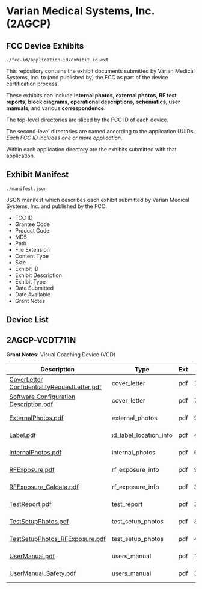 # Varian Medical Systems, Inc. (2AGCP)
## FCC Device Exhibits

```
./fcc-id/application-id/exhibit-id.ext
```

This repository contains the exhibit documents submitted by Varian Medical Systems, Inc. to (and published by) the FCC as part of the device certification process.

These exhibits can include **internal photos**, **external photos**, **RF test reports**, **block diagrams**, **operational descriptions**, **schematics**, **user manuals**, and various **correspondence**.

The top-level directories are sliced by the FCC ID of each device.

The second-level directories are named according to the application UUIDs. *Each FCC ID includes one or more application.*

Within each application directory are the exhibits submitted with that application. 

## Exhibit Manifest

```
./manifest.json
```

JSON manifest which describes each exhibit submitted by Varian Medical Systems, Inc. and published by the FCC.

- FCC ID
- Grantee Code
- Product Code
- MD5
- Path
- File Extension
- Content Type
- Size
- Exhibit ID
- Exhibit Description
- Exhibit Type
- Date Submitted
- Date Available
- Grant Notes

## Device List
## 2AGCP-VCDT711N
**Grant Notes:** Visual Coaching Device (VCD)

| Description | Type | Ext | Size | Submitted | Available |
| ----------- | ---- | --- | ---- | --------- | --------- |
| [CoverLetter ConfidentialityRequestLetter.pdf](2AGCP-VCDT711N/049bf3d8e790972d2827ffd9b06adc76/2840828.pdf) | cover_letter | pdf | 144891 | 2015-12-14 | 2015-12-14 |
| [Software Configuration Description.pdf](2AGCP-VCDT711N/049bf3d8e790972d2827ffd9b06adc76/2840846.pdf) | cover_letter | pdf | 71213 | 2015-12-14 | 2015-12-14 |
| [ExternalPhotos.pdf](2AGCP-VCDT711N/049bf3d8e790972d2827ffd9b06adc76/2840831.pdf) | external_photos | pdf | 956110 | 2015-12-14 | 2015-12-14 |
| [Label.pdf](2AGCP-VCDT711N/049bf3d8e790972d2827ffd9b06adc76/2840839.pdf) | id_label_location_info | pdf | 481725 | 2015-12-14 | 2015-12-14 |
| [InternalPhotos.pdf](2AGCP-VCDT711N/049bf3d8e790972d2827ffd9b06adc76/2840834.pdf) | internal_photos | pdf | 690869 | 2015-12-14 | 2015-12-14 |
| [RFExposure.pdf](2AGCP-VCDT711N/049bf3d8e790972d2827ffd9b06adc76/2840842.pdf) | rf_exposure_info | pdf | 972655 | 2015-12-14 | 2015-12-14 |
| [RFExposure_Caldata.pdf](2AGCP-VCDT711N/049bf3d8e790972d2827ffd9b06adc76/2840843.pdf) | rf_exposure_info | pdf | 3129310 | 2015-12-14 | 2015-12-14 |
| [TestReport.pdf](2AGCP-VCDT711N/049bf3d8e790972d2827ffd9b06adc76/2840847.pdf) | test_report | pdf | 3695615 | 2015-12-14 | 2015-12-14 |
| [TestSetupPhotos.pdf](2AGCP-VCDT711N/049bf3d8e790972d2827ffd9b06adc76/2840850.pdf) | test_setup_photos | pdf | 853610 | 2015-12-14 | 2015-12-14 |
| [TestSetupPhotos_RFExposure.pdf](2AGCP-VCDT711N/049bf3d8e790972d2827ffd9b06adc76/2840851.pdf) | test_setup_photos | pdf | 403107 | 2015-12-14 | 2015-12-14 |
| [UserManual.pdf](2AGCP-VCDT711N/049bf3d8e790972d2827ffd9b06adc76/2840853.pdf) | users_manual | pdf | 1712313 | 2015-12-14 | 2015-12-14 |
| [UserManual_Safety.pdf](2AGCP-VCDT711N/049bf3d8e790972d2827ffd9b06adc76/2840854.pdf) | users_manual | pdf | 367803 | 2015-12-14 | 2015-12-14 |
